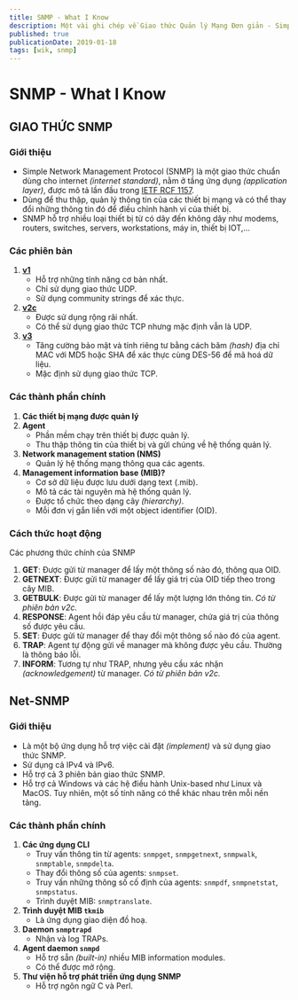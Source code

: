 ```yaml
---
title: SNMP - What I Know
description: Một vài ghi chép về Giao thức Quản lý Mạng Đơn giản - Simple Network Management Protocol (SNMP), cho một dự án cá nhân ngắn hạn về quản lý tài nguyên hệ thống mạng.
published: true
publicationDate: 2019-01-18
tags: [wik, snmp]
---
```


# SNMP - What I Know

## GIAO THỨC SNMP

### Giới thiệu

- Simple Network Management Protocol (SNMP) là một giao thức chuẩn dùng cho internet _(internet standard)_, nằm ở tầng ứng dụng _(application layer)_, được mô tả lần đầu trong [IETF RCF 1157](https://www.ietf.org/rfc/rfc1157).
- Dùng để thu thập, quản lý thông tin của các thiết bị mạng và có thể thay đổi những thông tin đó để điều chỉnh hành vi của thiết bị.
- SNMP hỗ trợ nhiều loại thiết bị từ có dây đến không dây như modems, routers, switches, servers, workstations, máy in, thiết bị IOT,...

### Các phiên bản

1. [**v1**](https://www.ietf.org/rfc/rfc1157)
   - Hỗ trợ những tính năng cơ bản nhất.
   - Chỉ sử dụng giao thức UDP.
   - Sử dụng community strings để xác thực.
2. [**v2c**](https://www.ietf.org/rfc/rfc1901)
   - Được sử dụng rộng rãi nhất.
   - Có thể sử dụng giao thức TCP nhưng mặc định vẫn là UDP.
3. [**v3**](https://www.ietf.org/rfc/rfc2571)
   - Tăng cường bảo mật và tính riêng tư bằng cách băm _(hash)_ địa chỉ MAC với MD5 hoặc SHA để xác thực cùng DES-56 để mã hoá dữ liệu.
   - Mặc định sử dụng giao thức TCP.

### Các thành phần chính

1. **Các thiết bị mạng được quản lý**
2. **Agent**
   - Phần mềm chạy trên thiết bị được quản lý.
   - Thu thập thông tin của thiết bị và gửi chúng về hệ thống quản lý.
3. **Network management station (NMS)**
   - Quản lý hệ thống mạng thông qua các agents.
4. **Management information base (MIB)?**
   - Cơ sở dữ liệu được lưu dưới dạng text (.mib).
   - Mô tả các tài nguyên mà hệ thống quản lý.
   - Được tổ chức theo dạng cây _(hierarchy)_.
   - Mỗi đơn vị gắn liền với một object identifier (OID).

### Cách thức hoạt động

Các phương thức chính của SNMP

1. **GET**: Được gửi từ manager để lấy một thông số nào đó, thông qua OID.
2. **GETNEXT**: Được gửi từ manager để lấy giá trị của OID tiếp theo trong cây MIB.
3. **GETBULK**: Được gửi từ manager để lấy một lượng lớn thông tin. _Có từ phiên bản v2c._
4. **RESPONSE**: Agent hồi đáp yêu cầu từ manager, chứa giá trị của thông số được yêu cầu.
5. **SET**: Được gửi từ manager để thay đổi một thông số nào đó của agent.
6. **TRAP**: Agent tự động gửi về manager mà không được yêu cầu. Thường là thông báo lỗi.
7. **INFORM**: Tương tự như TRAP, nhưng yêu cầu xác nhận _(acknowledgement)_ từ manager. _Có từ phiên bản v2c._

## Net-SNMP

### Giới thiệu

- Là một bộ ứng dụng hỗ trợ việc cài đặt _(implement)_ và sử dụng giao thức SNMP.
- Sử dụng cả IPv4 và IPv6.
- Hỗ trợ cả 3 phiên bản giao thức SNMP.
- Hỗ trợ cả Windows và các hệ điều hành Unix-based như Linux và MacOS. Tuy nhiên, một số tính năng có thể khác nhau trên mỗi nền tảng.

### Các thành phần chính

1. **Các ứng dụng CLI**
   - Truy vấn thông tin từ agents: `snmpget`, `snmpgetnext`, `snmpwalk`, `snmptable`, `snmpdelta`.
   - Thay đổi thông số của agents: `snmpset`.
   - Truy vấn những thông số cố định của agents: `snmpdf`, `snmpnetstat`, `snmpstatus`.
   - Trình duyệt MIB: `snmptranslate`.
2. **Trình duyệt MIB `tkmib`**
   - Là ứng dụng giao diện đồ hoạ.
3. **Daemon `snmptrapd`**
   - Nhận và log TRAPs.
4. **Agent daemon `snmpd`**
   - Hỗ trợ sẵn _(built-in)_ nhiều MIB information modules.
   - Có thể được mở rộng.
5. **Thư viện hỗ trợ phát triển ứng dụng SNMP**
   - Hỗ trợ ngôn ngữ C và Perl.
